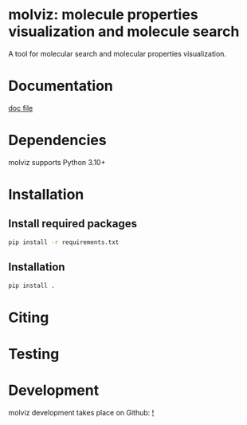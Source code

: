 # molviz: molecule properties visualization and molecule search

A tool for molecular search and molecular properties visualization.

# Documentation
[doc file](https://docs.google.com/document/d/1C8FFpWY4VVjxxAIPtNh1MFvgQMVLNWDrOx05MFR9BuM/edit)

# Dependencies
molviz supports Python 3.10+

# Installation

## Install required packages
```bash
pip install -r requirements.txt
```

## Installation
```bash
pip install .
```

# Citing

# Testing

# Development
molviz development takes place on Github: [!](https://github.com/abchotujnn1/molviz)
